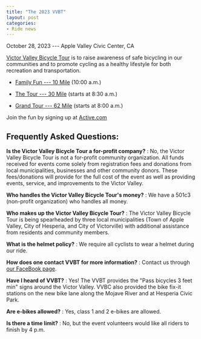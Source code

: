 ```yaml
---
title: "The 2023 VVBT"
layout: post
categories:
- Ride news
---
```


October 28, 2023 --- Apple Valley Civic Center, CA

[Victor Valley Bicycle Tour](https://victorvalleybicycletour.com) is to raise awareness of safe bicycling in our communities and to promote cycling as a healthy lifestyle for both recreation and transportation.

- [Family Fun --- 10 Mile](https://victorvalleybicycletour.com/10mile.php) (10:00 a.m.)

- [The Tour --- 30 Mile](https://victorvalleybicycletour.com/30mile.php) (starts at 8:30 a.m.)

- [Grand Tour --- 62 Mile](https://victorvalleybicycletour.com/62mile.php) (starts at 8:00 a.m.)

Join the fun by signing up at [Active.com](https://www.active.com)

## Frequently Asked Questions:

**Is the Victor Valley Bicycle Tour a for-profit company?**
: No, the Victor Valley Bicycle Tour is not a for-profit community organization. All funds received for events come solely from registration fees and donations from local municipalities, businesses and other community donors. These fees/donations will provide for the full cost of the event as well as providing events, service, and improvements to the Victor Valley.

**Who handles the Victor Valley Bicycle Tour's money?**
: We have a 501c3 (non-profit organization) who handles all money.

**Who makes up the Victor Valley Bicycle Tour?**
: The Victor Valley Bicycle Tour is being spearheaded by three local municipalities (Town of Apple Valley, City of Hesperia, and City of Victorville) with additional assistance from residents and community members.

**What is the helmet policy?**
: We require all cyclists to wear a helmet during our ride.

**How does one contact VVBT for more information?**
: Contact us through [our FaceBook page](https://www.facebook.com/victorvalleybicycletour).

**Have I heard of VVBT?**
: Yes! The VVBT provides the "Pass bicycles 3 feet min" signs around the Victor Valley. VVBC also provided the bike fix-it stations on the new bike lane along the Mojave River and at Hesperia Civic Park.

**Are e-bikes allowed?**
: Yes, class 1 and 2 e-bikes are allowed.

**Is there a time limit?**
: No, but the event volunteers would like all riders to finish by 4 p.m.

